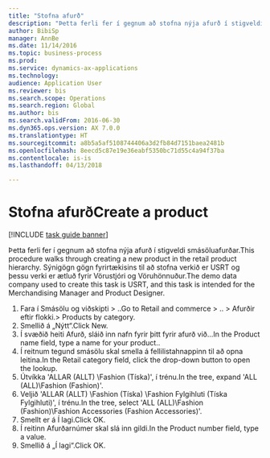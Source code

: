 ```yaml
--- 
title: "Stofna afurð"
description: "Þetta ferli fer í gegnum að stofna nýja afurð í stigveldi smásöluafurðar."
author: BibiSp
manager: AnnBe
ms.date: 11/14/2016
ms.topic: business-process
ms.prod: 
ms.service: dynamics-ax-applications
ms.technology: 
audience: Application User
ms.reviewer: bis
ms.search.scope: Operations
ms.search.region: Global
ms.author: bis
ms.search.validFrom: 2016-06-30
ms.dyn365.ops.version: AX 7.0.0
ms.translationtype: HT
ms.sourcegitcommit: a8b5a5af5108744406a3d2fb84d7151baea2481b
ms.openlocfilehash: 8eecd5c87e19e36eabf5350bc71d55c4a94f37ba
ms.contentlocale: is-is
ms.lasthandoff: 04/13/2018

---
```

# <a name="create-a-product"></a><span data-ttu-id="6e82a-103">Stofna afurð</span><span class="sxs-lookup"><span data-stu-id="6e82a-103">Create a product</span></span>

[!INCLUDE [task guide banner](../../includes/task-guide-banner.md)]

<span data-ttu-id="6e82a-104">Þetta ferli fer í gegnum að stofna nýja afurð í stigveldi smásöluafurðar.</span><span class="sxs-lookup"><span data-stu-id="6e82a-104">This procedure walks through creating a new product in the retail product hierarchy.</span></span> <span data-ttu-id="6e82a-105">Sýnigögn gögn fyrirtækisins til að stofna verkið er USRT og þessu verki er ætluð fyrir Vörustjóri og Vöruhönnuður.</span><span class="sxs-lookup"><span data-stu-id="6e82a-105">The demo data company used to create this task is USRT, and this task is intended for the Merchandising Manager and Product Designer.</span></span>

1. <span data-ttu-id="6e82a-106">Fara í Smásölu og viðskipti > ..</span><span class="sxs-lookup"><span data-stu-id="6e82a-106">Go to Retail and commerce > ..</span></span> <span data-ttu-id="6e82a-107">> Afurðir eftir flokki.</span><span class="sxs-lookup"><span data-stu-id="6e82a-107">> Products by category.</span></span>
2. <span data-ttu-id="6e82a-108">Smellið á „Nýtt“.</span><span class="sxs-lookup"><span data-stu-id="6e82a-108">Click New.</span></span>
3. <span data-ttu-id="6e82a-109">Í svæðið heiti Afurð, sláið inn nafn fyrir þitt fyrir afurð við...</span><span class="sxs-lookup"><span data-stu-id="6e82a-109">In the Product name field, type a name for your product..</span></span>
4. <span data-ttu-id="6e82a-110">Í reitnum tegund smásölu skal smella á fellilistahnappinn til að opna leitina.</span><span class="sxs-lookup"><span data-stu-id="6e82a-110">In the Retail category field, click the drop-down button to open the lookup.</span></span>
5. <span data-ttu-id="6e82a-111">Útvíkka 'ALLAR (ALLT) \Fashion (Tíska)', í trénu.</span><span class="sxs-lookup"><span data-stu-id="6e82a-111">In the tree, expand 'ALL (ALL)\Fashion (Fashion)'.</span></span>
6. <span data-ttu-id="6e82a-112">Veljið 'ALLAR (ALLT) \Fashion (Tíska) \Fashion Fylgihluti (Tíska Fylgihluti)', í trénu.</span><span class="sxs-lookup"><span data-stu-id="6e82a-112">In the tree, select 'ALL (ALL)\Fashion (Fashion)\Fashion Accessories (Fashion Accessories)'.</span></span>
7. <span data-ttu-id="6e82a-113">Smellt er á Í lagi.</span><span class="sxs-lookup"><span data-stu-id="6e82a-113">Click OK.</span></span>
8. <span data-ttu-id="6e82a-114">Í reitinn Afurðarnúmer skal slá inn gildi.</span><span class="sxs-lookup"><span data-stu-id="6e82a-114">In the Product number field, type a value.</span></span>
9. <span data-ttu-id="6e82a-115">Smellið á „Í lagi“.</span><span class="sxs-lookup"><span data-stu-id="6e82a-115">Click OK.</span></span>


